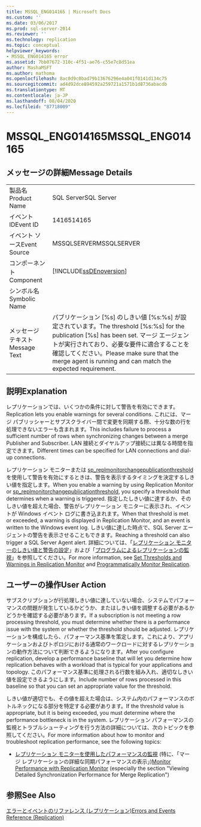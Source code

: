 ```yaml
---
title: MSSQL_ENG014165 | Microsoft Docs
ms.custom: ''
ms.date: 03/06/2017
ms.prod: sql-server-2014
ms.reviewer: ''
ms.technology: replication
ms.topic: conceptual
helpviewer_keywords:
- MSSQL_ENG014165 error
ms.assetid: 7bb07672-310c-4f51-ae76-c55e7c8d51ea
author: MashaMSFT
ms.author: mathoma
ms.openlocfilehash: 8ac0d9c0bad79b13676296e4a041f0141d134c75
ms.sourcegitcommit: ad4d92dce894592a259721a1571b1d8736abacdb
ms.translationtype: MT
ms.contentlocale: ja-JP
ms.lasthandoff: 08/04/2020
ms.locfileid: "87718009"
---
```

# <a name="mssql_eng014165"></a><span data-ttu-id="f18c1-102">MSSQL_ENG014165</span><span class="sxs-lookup"><span data-stu-id="f18c1-102">MSSQL_ENG014165</span></span>
    
## <a name="message-details"></a><span data-ttu-id="f18c1-103">メッセージの詳細</span><span class="sxs-lookup"><span data-stu-id="f18c1-103">Message Details</span></span>  
  
|||  
|-|-|  
|<span data-ttu-id="f18c1-104">製品名</span><span class="sxs-lookup"><span data-stu-id="f18c1-104">Product Name</span></span>|<span data-ttu-id="f18c1-105">SQL Server</span><span class="sxs-lookup"><span data-stu-id="f18c1-105">SQL Server</span></span>|  
|<span data-ttu-id="f18c1-106">イベント ID</span><span class="sxs-lookup"><span data-stu-id="f18c1-106">Event ID</span></span>|<span data-ttu-id="f18c1-107">14165</span><span class="sxs-lookup"><span data-stu-id="f18c1-107">14165</span></span>|  
|<span data-ttu-id="f18c1-108">イベント ソース</span><span class="sxs-lookup"><span data-stu-id="f18c1-108">Event Source</span></span>|<span data-ttu-id="f18c1-109">MSSQLSERVER</span><span class="sxs-lookup"><span data-stu-id="f18c1-109">MSSQLSERVER</span></span>|  
|<span data-ttu-id="f18c1-110">コンポーネント</span><span class="sxs-lookup"><span data-stu-id="f18c1-110">Component</span></span>|[!INCLUDE[ssDEnoversion](../../includes/ssdenoversion-md.md)]|  
|<span data-ttu-id="f18c1-111">シンボル名</span><span class="sxs-lookup"><span data-stu-id="f18c1-111">Symbolic Name</span></span>||  
|<span data-ttu-id="f18c1-112">メッセージ テキスト</span><span class="sxs-lookup"><span data-stu-id="f18c1-112">Message Text</span></span>|<span data-ttu-id="f18c1-113">パブリケーション [%s] のしきい値 [%s:%s] が設定されています。</span><span class="sxs-lookup"><span data-stu-id="f18c1-113">The threshold [%s:%s] for the publication [%s] has been set.</span></span> <span data-ttu-id="f18c1-114">マージ エージェントが実行されており、必要な要件に適合することを確認してください。</span><span class="sxs-lookup"><span data-stu-id="f18c1-114">Please make sure that the merge agent is running and can match the expected requirement.</span></span>|  
  
## <a name="explanation"></a><span data-ttu-id="f18c1-115">説明</span><span class="sxs-lookup"><span data-stu-id="f18c1-115">Explanation</span></span>  
 <span data-ttu-id="f18c1-116">レプリケーションでは、いくつかの条件に対して警告を有効にできます。</span><span class="sxs-lookup"><span data-stu-id="f18c1-116">Replication lets you enable warnings for several conditions.</span></span> <span data-ttu-id="f18c1-117">これには、マージ パブリッシャーとサブスクライバー間で変更を同期する際、十分な数の行を処理できないエラーも含まれます。</span><span class="sxs-lookup"><span data-stu-id="f18c1-117">This includes failure to process a sufficient number of rows when synchronizing changes between a merge Publisher and Subscriber.</span></span> <span data-ttu-id="f18c1-118">LAN 接続とダイヤルアップ接続には異なる時間を指定できます。</span><span class="sxs-lookup"><span data-stu-id="f18c1-118">Different times can be specified for LAN connections and dial-up connections.</span></span>  
  
 <span data-ttu-id="f18c1-119">レプリケーション モニターまたは [sp_replmonitorchangepublicationthreshold](/sql/relational-databases/system-stored-procedures/sp-replmonitorchangepublicationthreshold-transact-sql)を使用して警告を有効にするときは、警告を表示するタイミングを決定するしきい値を指定します。</span><span class="sxs-lookup"><span data-stu-id="f18c1-119">When you enable a warning by using Replication Monitor or [sp_replmonitorchangepublicationthreshold](/sql/relational-databases/system-stored-procedures/sp-replmonitorchangepublicationthreshold-transact-sql), you specify a threshold that determines when a warning is triggered.</span></span> <span data-ttu-id="f18c1-120">指定したしきい値に達するか、そのしきい値を超えた場合、警告がレプリケーション モニターに表示され、イベントが Windows イベント ログに書き込まれます。</span><span class="sxs-lookup"><span data-stu-id="f18c1-120">When that threshold is met or exceeded, a warning is displayed in Replication Monitor, and an event is written to the Windows event log.</span></span> <span data-ttu-id="f18c1-121">しきい値に達した時点で、SQL Server エージェントの警告を表示させることもできます。</span><span class="sxs-lookup"><span data-stu-id="f18c1-121">Reaching a threshold can also trigger a SQL Server Agent alert.</span></span> <span data-ttu-id="f18c1-122">詳細については、「[レプリケーション モニターのしきい値と警告の設定](monitor/set-thresholds-and-warnings-in-replication-monitor.md)」および「[プログラムによるレプリケーションの監視](monitoring-replication.md)」を参照してください。</span><span class="sxs-lookup"><span data-stu-id="f18c1-122">For more information, see [Set Thresholds and Warnings in Replication Monitor](monitor/set-thresholds-and-warnings-in-replication-monitor.md) and [Programmatically Monitor Replication](monitoring-replication.md).</span></span>  
  
## <a name="user-action"></a><span data-ttu-id="f18c1-123">ユーザーの操作</span><span class="sxs-lookup"><span data-stu-id="f18c1-123">User Action</span></span>  
 <span data-ttu-id="f18c1-124">サブスクリプションが行処理しきい値に達していない場合、システムでパフォーマンスの問題が発生しているかどうか、またはしきい値を調整する必要があるかどうかを確認する必要があります。</span><span class="sxs-lookup"><span data-stu-id="f18c1-124">If a subscription is not meeting a row processing threshold, you must determine whether there is a performance issue with the system or whether the threshold should be adjusted.</span></span> <span data-ttu-id="f18c1-125">レプリケーションを構成したら、パフォーマンス基準を策定します。これにより、アプリケーションおよびトポロジにおける通常のワークロードに対するレプリケーションの動作方法について判断できるようになります。</span><span class="sxs-lookup"><span data-stu-id="f18c1-125">After you configure replication, develop a performance baseline that will let you determine how replication behaves with a workload that is typical for your applications and topology.</span></span> <span data-ttu-id="f18c1-126">このパフォーマンス基準に処理される行数を組み入れ、適切なしきい値を設定できるようにします。</span><span class="sxs-lookup"><span data-stu-id="f18c1-126">Include number of rows processed in this baseline so that you can set an appropriate value for the threshold.</span></span>  
  
 <span data-ttu-id="f18c1-127">しきい値が適切でも、その値を超えた場合は、システム内のパフォーマンスのボトルネックになる部分を特定する必要があります。</span><span class="sxs-lookup"><span data-stu-id="f18c1-127">If the threshold value is appropriate, but it is being exceeded, you must determine where the performance bottleneck is in the system.</span></span> <span data-ttu-id="f18c1-128">レプリケーション パフォーマンスの監視とトラブルシューティングを行う方法の詳細については、次のトピックを参照してください。</span><span class="sxs-lookup"><span data-stu-id="f18c1-128">For more information about how to monitor and troubleshoot replication performance, see the following topics:</span></span>  
  
-   <span data-ttu-id="f18c1-129">[レプリケーション モニターを使用したパフォーマンスの監視](monitor/monitor-performance-with-replication-monitor.md) (特に、「マージ レプリケーションの詳細な同期パフォーマンスの表示」)</span><span class="sxs-lookup"><span data-stu-id="f18c1-129">[Monitor Performance with Replication Monitor](monitor/monitor-performance-with-replication-monitor.md) (especially the section "Viewing Detailed Synchronization Performance for Merge Replication")</span></span>  
  
## <a name="see-also"></a><span data-ttu-id="f18c1-130">参照</span><span class="sxs-lookup"><span data-stu-id="f18c1-130">See Also</span></span>  
 [<span data-ttu-id="f18c1-131">エラーとイベントのリファレンス &#40;レプリケーション&#41;</span><span class="sxs-lookup"><span data-stu-id="f18c1-131">Errors and Events Reference &#40;Replication&#41;</span></span>](errors-and-events-reference-replication.md)  
  
  
